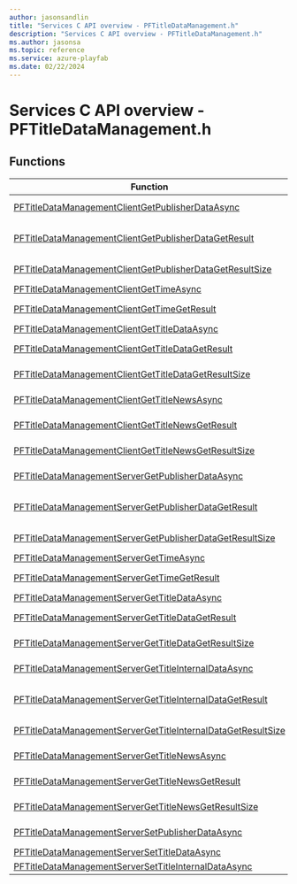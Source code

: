 ```yaml
---
author: jasonsandlin
title: "Services C API overview - PFTitleDataManagement.h"
description: "Services C API overview - PFTitleDataManagement.h"
ms.author: jasonsa
ms.topic: reference
ms.service: azure-playfab
ms.date: 02/22/2024
---
```


# Services C API overview - PFTitleDataManagement.h

  
## Functions  

| Function | Description |  
| --- | --- |  
| [PFTitleDataManagementClientGetPublisherDataAsync](functions/pftitledatamanagementclientgetpublisherdataasync.md) | Retrieves the key-value store of custom publisher settings |  
| [PFTitleDataManagementClientGetPublisherDataGetResult](functions/pftitledatamanagementclientgetpublisherdatagetresult.md) | Gets the result of a successful PFTitleDataManagementClientGetPublisherDataAsync call. |  
| [PFTitleDataManagementClientGetPublisherDataGetResultSize](functions/pftitledatamanagementclientgetpublisherdatagetresultsize.md) | Get the size in bytes needed to store the result of a ClientGetPublisherData call. |  
| [PFTitleDataManagementClientGetTimeAsync](functions/pftitledatamanagementclientgettimeasync.md) | Retrieves the current server time |  
| [PFTitleDataManagementClientGetTimeGetResult](functions/pftitledatamanagementclientgettimegetresult.md) | Gets the result of a successful PFTitleDataManagementClientGetTimeAsync call. |  
| [PFTitleDataManagementClientGetTitleDataAsync](functions/pftitledatamanagementclientgettitledataasync.md) | Retrieves the key-value store of custom title settings |  
| [PFTitleDataManagementClientGetTitleDataGetResult](functions/pftitledatamanagementclientgettitledatagetresult.md) | Gets the result of a successful PFTitleDataManagementClientGetTitleDataAsync call. |  
| [PFTitleDataManagementClientGetTitleDataGetResultSize](functions/pftitledatamanagementclientgettitledatagetresultsize.md) | Get the size in bytes needed to store the result of a ClientGetTitleData call. |  
| [PFTitleDataManagementClientGetTitleNewsAsync](functions/pftitledatamanagementclientgettitlenewsasync.md) | Retrieves the title news feed, as configured in the developer portal |  
| [PFTitleDataManagementClientGetTitleNewsGetResult](functions/pftitledatamanagementclientgettitlenewsgetresult.md) | Gets the result of a successful PFTitleDataManagementClientGetTitleNewsAsync call. |  
| [PFTitleDataManagementClientGetTitleNewsGetResultSize](functions/pftitledatamanagementclientgettitlenewsgetresultsize.md) | Get the size in bytes needed to store the result of a ClientGetTitleNews call. |  
| [PFTitleDataManagementServerGetPublisherDataAsync](functions/pftitledatamanagementservergetpublisherdataasync.md) | Retrieves the key-value store of custom publisher settings |  
| [PFTitleDataManagementServerGetPublisherDataGetResult](functions/pftitledatamanagementservergetpublisherdatagetresult.md) | Gets the result of a successful PFTitleDataManagementServerGetPublisherDataAsync call. |  
| [PFTitleDataManagementServerGetPublisherDataGetResultSize](functions/pftitledatamanagementservergetpublisherdatagetresultsize.md) | Get the size in bytes needed to store the result of a ServerGetPublisherData call. |  
| [PFTitleDataManagementServerGetTimeAsync](functions/pftitledatamanagementservergettimeasync.md) | Retrieves the current server time |  
| [PFTitleDataManagementServerGetTimeGetResult](functions/pftitledatamanagementservergettimegetresult.md) | Gets the result of a successful PFTitleDataManagementServerGetTimeAsync call. |  
| [PFTitleDataManagementServerGetTitleDataAsync](functions/pftitledatamanagementservergettitledataasync.md) | Retrieves the key-value store of custom title settings |  
| [PFTitleDataManagementServerGetTitleDataGetResult](functions/pftitledatamanagementservergettitledatagetresult.md) | Gets the result of a successful PFTitleDataManagementServerGetTitleDataAsync call. |  
| [PFTitleDataManagementServerGetTitleDataGetResultSize](functions/pftitledatamanagementservergettitledatagetresultsize.md) | Get the size in bytes needed to store the result of a ServerGetTitleData call. |  
| [PFTitleDataManagementServerGetTitleInternalDataAsync](functions/pftitledatamanagementservergettitleinternaldataasync.md) | Retrieves the key-value store of custom internal title settings |  
| [PFTitleDataManagementServerGetTitleInternalDataGetResult](functions/pftitledatamanagementservergettitleinternaldatagetresult.md) | Gets the result of a successful PFTitleDataManagementServerGetTitleInternalDataAsync call. |  
| [PFTitleDataManagementServerGetTitleInternalDataGetResultSize](functions/pftitledatamanagementservergettitleinternaldatagetresultsize.md) | Get the size in bytes needed to store the result of a ServerGetTitleInternalData call. |  
| [PFTitleDataManagementServerGetTitleNewsAsync](functions/pftitledatamanagementservergettitlenewsasync.md) | Retrieves the title news feed, as configured in the developer portal |  
| [PFTitleDataManagementServerGetTitleNewsGetResult](functions/pftitledatamanagementservergettitlenewsgetresult.md) | Gets the result of a successful PFTitleDataManagementServerGetTitleNewsAsync call. |  
| [PFTitleDataManagementServerGetTitleNewsGetResultSize](functions/pftitledatamanagementservergettitlenewsgetresultsize.md) | Get the size in bytes needed to store the result of a ServerGetTitleNews call. |  
| [PFTitleDataManagementServerSetPublisherDataAsync](functions/pftitledatamanagementserversetpublisherdataasync.md) | Updates the key-value store of custom publisher settings |  
| [PFTitleDataManagementServerSetTitleDataAsync](functions/pftitledatamanagementserversettitledataasync.md) | Updates the key-value store of custom title settings |  
| [PFTitleDataManagementServerSetTitleInternalDataAsync](functions/pftitledatamanagementserversettitleinternaldataasync.md) | Updates the key-value store of custom title settings |  
